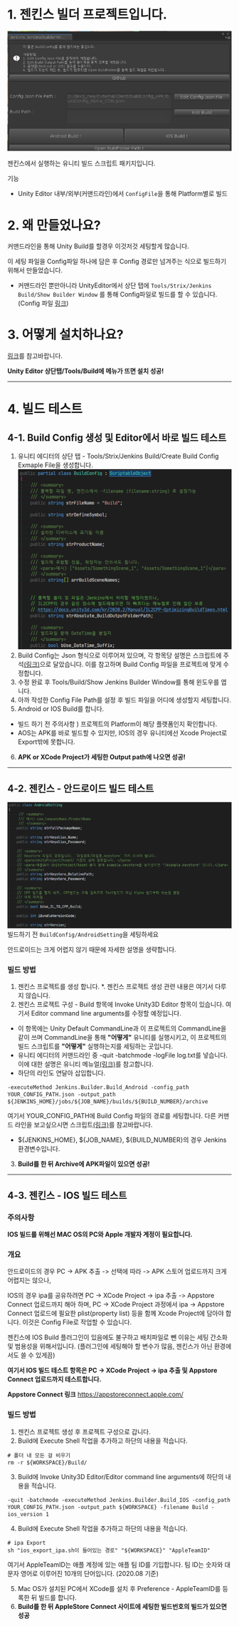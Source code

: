 # 1. 젠킨스 빌더 프로젝트입니다.
![](https://github.com/KorStrix/Unity_JenkinsBuilder/blob/master/GithubImage/Jenkins_EditorWindow.png)

젠킨스에서 실행하는 유니티 빌드 스크립트 패키지입니다.

기능
- Unity Editor 내부/외부(커맨드라인)에서 `ConfigFile`을 통해 Platform별로 빌드

# 2. 왜 만들었나요?
커맨드라인을 통해 Unity Build를 할경우 이것저것 세팅할게 많습니다.

이 세팅 파일을 Config파일 하나에 담은 후 Config 경로만 넘겨주는 식으로 빌드하기 위해서 만들었습니다.

+ 커맨드라인 뿐만아니라 UnityEditor에서 상단 탭에 `Tools/Strix/Jenkins Build/Show Builder Window` 를 통해 Config파일로 빌드를 할 수 있습니다.
(Config 파일 [링크](https://github.com/KorStrix/Unity_JenkinsBuilder/blob/master/Editor/BuildConfig.cs))


# 3. 어떻게 설치하나요?
[링크](https://github.com/KorStrix/Unity_DevelopmentDocs/blob/master/GitHub/UnityPackage.md)를 참고바랍니다.

**Unity Editor 상단탭/Tools/Build에 메뉴가 뜨면 설치 성공!**

---
# 4. 빌드 테스트

## 4-1. Build Config 생성 및 Editor에서 바로 빌드 테스트
1. 유니티 에디터의 상단 탭 - Tools/Strix/Jenkins Build/Create Build Config Exmaple File을 생성합니다.
![](https://github.com/KorStrix/Unity_JenkinsBuilder/blob/master/GithubImage/Jenkins_BuildConfig.png)
2. Build Config는 Json 형식으로 이루어져 있으며, 각 항목당 설명은 스크립트에 주석[(링크)](https://github.com/KorStrix/Unity_JenkinsBuilder/blob/master/Editor/BuildConfig.cs)으로 달았습니다.
이를 참고하며 Build Config 파일을 프로젝트에 맞게 수정합니다.
3. 수정 완료 후 Tools/Build/Show Jenkins Builder Window를 통해 윈도우를 엽니다.
4. 아까 작성한 Config File Path를 설정 후 빌드 파일을 어디에 생성할지 세팅합니다.
5. Android or IOS Build를 합니다.
* 빌드 하기 전 주의사항 ) 프로젝트의 Platform이 해당 플랫폼인지 확인합니다.
* AOS는 APK를 바로 빌드할 수 있지만, IOS의 경우 유니티에선 Xcode Project로 Export밖에 못합니다.

6. **APK or XCode Project가 세팅한 Output path에 나오면 성공!**

---
## 4-2. 젠킨스 - 안드로이드 빌드 테스트

![](https://github.com/KorStrix/Unity_JenkinsBuilder/blob/master/GithubImage/Jenkins_BuildConfig_Android.png)
빌드하기 전 `BuildConfig/AndroidSetting`을 세팅하세요

안드로이드는 크게 어렵지 않기 때문에 자세한 설명을 생략합니다.



### 빌드 방법

1. 젠킨스 프로젝트를 생성 합니다.
*. 젠킨스 프로젝트 생성 관련 내용은 여기서 다루지 않습니다.
2. 젠킨스 프로젝트 구성 - Build 항목에 Invoke Unity3D Editor 항목이 있습니다. 여기서 Editor command line arguments를 수정할 예정입니다.
* 이 항목에는 Unity Default CommandLine과 이 프로젝트의 CommandLine을 같이 쓰며 CommandLine을 통해 **"어떻게"** 유니티를 실행시키고, 이 프로젝트의 빌드 스크립트를 **"어떻게"** 실행하는지를 세팅하는 곳입니다.
* 유니티 에디터의 커맨드라인 중 -quit -batchmode -logFile log.txt를 넣습니다. 이에 대한 설명은 유니티 메뉴얼[(링크)](https://docs.unity3d.com/kr/530/Manual/CommandLineArguments.html)를 참고합니다.
* 하단의 라인도 연달아 삽입합니다.
```
-executeMethod Jenkins.Builder.Build_Android -config_path YOUR_CONFIG_PATH.json -output_path ${JENKINS_HOME}/jobs/${JOB_NAME}/builds/${BUILD_NUMBER}/archive
```
여기서 YOUR_CONFIG_PATH에 Build Config 파일의 경로를 세팅합니다.
다른 커맨드 라인을 보고싶으시면 스크립트[(링크)](https://github.com/KorStrix/Unity_JenkinsBuilder/blob/eb5f4c29fe026abfbbdf7977ca4295948cfb8106/Editor/JenkinsBuilder.cs#L60)를 참고바랍니다.

- ${JENKINS_HOME}, ${JOB_NAME}, ${BUILD_NUMBER}의 경우 Jenkins 환경변수입니다.


3. **Build를 한 뒤 Archive에 APK파일이 있으면 성공!**

---
## 4-3. 젠킨스 - IOS 빌드 테스트

### 주의사항
**IOS 빌드를 위해선 MAC OS의 PC와 Apple 개발자 계정이 필요합니다.**

### 개요
안드로이드의 경우 PC -> APK 추출 -> 선택에 따라 -> APK 스토어 업로드까지 크게 어렵지는 않으나,

IOS의 경우 ipa를 공유하려면 
PC -> XCode Project -> ipa 추출 -> Appstore Connect 업로드까지 해아 하며,
PC -> XCode Project 과정에서  ipa -> Appstore Connect 업로드에 필요한 plist(property list) 등을 함께 Xcode Project에 담아야 합니다. 이것은 Config File로 작업할 수 있습니다.

젠킨스에 IOS Build 플러그인이 있음에도 불구하고 배치파일로 뺀 이유는 세팅 간소화 및 범용성을 위해서입니다.
(플러그인에 세팅해야 할 변수가 많음, 젠킨스가 아닌 환경에서도 쓸 수 있게끔)

**여기서 IOS 빌드 테스트 항목은 PC -> XCode Project -> ipa 추출 및 Appstore Connect 업로드까지 테스트합니다.**

**Appstore Connect 링크**
https://appstoreconnect.apple.com/

### 빌드 방법
1. 젠킨스 프로젝트 생성 후 프로젝트 구성으로 갑니다.
2. Build에 Execute Shell 작업을 추가하고 하단의 내용을 적습니다.
```
# 폴더 내 모든 걸 비우기
rm -r ${WORKSPACE}/Build/
```
3. Build에 Invoke Unity3D Editor/Editor command line arguments에 하단의 내용을 적습니다.
```
-quit -batchmode -executeMethod Jenkins.Builder.Build_IOS -config_path YOUR_CONFIG_PATH.json -output_path ${WORKSPACE} -filename Build -ios_version 1
```

4. Build에 Execute Shell 작업을 추가하고 하단의 내용을 적습니다.
```
# ipa Export
sh "ios_export_ipa.sh이 들어있는 경로" "${WORKSPACE}" "AppleTeamID"
``` 
여기서 AppleTeamID는 애플 계정에 있는 애플 팀 ID를 기입합니다. 팀 ID는 숫자와 대문자 영어로 이루어진 10개의 단어입니다. (2020.08 기준)

5. Mac OS가 설치된 PC에서 XCode를 설치 후 Preference - AppleTeamID를 등록한 뒤 빌드를 합니다.
6. **Build를 한 뒤 AppleStore Connect 사이트에 세팅한 빌드번호의 빌드가 있으면 성공**
